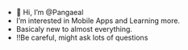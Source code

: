 - 👋 Hi, I’m @Pangaeal
- I’m interested in Mobile Apps and Learning more.
- Basicaly new to almost everything.
- !!Be careful, might ask lots of questions

<!---
Pangaeal/Pangaeal is a ✨ special ✨ repository because its `README.md` (this file) appears on your GitHub profile.
You can click the Preview link to take a look at your changes.
--->
